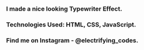 ### I made a nice looking Typewriter Effect.

### Technologies Used: HTML, CSS, JavaScript.

### Find me on Instagram - @electrifying_codes.